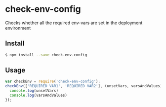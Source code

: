 # check-env-config
Checks whether all the required env-vars are set in the deployment environment

## Install

```sh
$ npm install --save check-env-config
```


## Usage

```js
var checkEnv = require('check-env-config');
checkEnv(['REQUIRED_VAR1', 'REQUIRED_VAR2'], (unsetVars, varsAndValues) => {
  console.log(unsetVars)
  console.log(varsAndValues)
});
```
